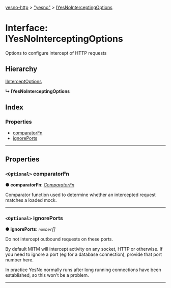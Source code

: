 [yesno-http](../README.md) > ["yesno"](../modules/_yesno_.md) > [IYesNoInterceptingOptions](../interfaces/_yesno_.iyesnointerceptingoptions.md)

# Interface: IYesNoInterceptingOptions

Options to configure intercept of HTTP requests

## Hierarchy

 [IInterceptOptions](_interceptor_.iinterceptoptions.md)

**↳ IYesNoInterceptingOptions**

## Index

### Properties

* [comparatorFn](_yesno_.iyesnointerceptingoptions.md#comparatorfn)
* [ignorePorts](_yesno_.iyesnointerceptingoptions.md#ignoreports)

---

## Properties

<a id="comparatorfn"></a>

### `<Optional>` comparatorFn

**● comparatorFn**: *[ComparatorFn](../modules/_filtering_comparator_.md#comparatorfn)*

Comparator function used to determine whether an intercepted request matches a loaded mock.

___
<a id="ignoreports"></a>

### `<Optional>` ignorePorts

**● ignorePorts**: *`number`[]*

Do not intercept outbound requests on these ports.

By default MITM will intercept activity on any socket, HTTP or otherwise. If you need to ignore a port (eg for a database connection), provide that port number here.

In practice YesNo normally runs after long running connections have been established, so this won't be a problem.

___

